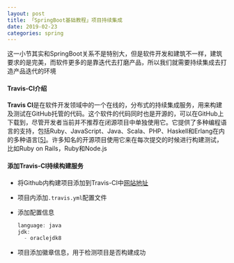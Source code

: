 ```yaml
---
layout: post
title: 「SpringBoot基础教程」项目持续集成
date: 2019-02-23
categories: spring
---
```


这一小节其实和SpringBoot关系不是特别大，但是软件开发和建筑不一样，建筑要求的是完美，而软件更多的是靠迭代去打磨产品，所以我们就需要持续集成去打造产品迭代的环境

#### Travis-CI介绍

**Travis CI**是在软件开发领域中的一个在线的，分布式的持续集成服务，用来构建及测试在GitHub托管的代码。这个软件的代码同时也是开源的，可以在GitHub上下载到，尽管开发者当前并不推荐在闭源项目中单独使用它。它提供了多种编程语言的支持，包括Ruby、JavaScript、Java、Scala、PHP、Haskell和Erlang在内的多种语言[[5\]](https://zh.wikipedia.org/wiki/Travis_CI#cite_note-infoq-5)。许多知名的开源项目使用它来在每次提交的时候进行构建测试，比如Ruby on Rails，Ruby和Node.js

#### 添加Travis-CI持续构建服务

* 将Github内构建项目添加到Travis-CI中[网站地址](https://travis-ci.com)

* 项目内添加`.travis.yml`配置文件

* 添加配置信息

  ```java
  language: java
  jdk:
    - oraclejdk8
  ```

* 项目添加徽章信息，用于检测项目是否构建成功